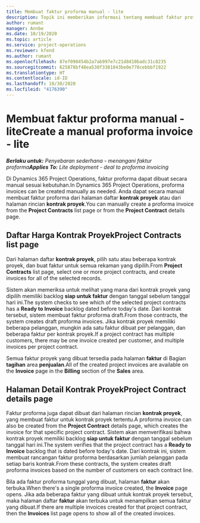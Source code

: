 ```yaml
---
title: Membuat faktur proforma manual - lite
description: Topik ini memberikan informasi tentang membuat faktur proforma manual di Project Operations.
author: rumant
manager: Annbe
ms.date: 10/19/2020
ms.topic: article
ms.service: project-operations
ms.reviewer: kfend
ms.author: rumant
ms.openlocfilehash: 87ef090454b2a7ab997e7c21d8d10badc31c8235
ms.sourcegitcommit: 625878bf48ea530f3381843be0e778cebbbf1922
ms.translationtype: HT
ms.contentlocale: id-ID
ms.lasthandoff: 10/30/2020
ms.locfileid: "4176390"
---
```

# <a name="create-a-manual-proforma-invoice---lite"></a><span data-ttu-id="d3d29-103">Membuat faktur proforma manual - lite</span><span class="sxs-lookup"><span data-stu-id="d3d29-103">Create a manual proforma invoice - lite</span></span>

<span data-ttu-id="d3d29-104">_**Berlaku untuk:** Penyebaran sederhana - menangani faktur proforma_</span><span class="sxs-lookup"><span data-stu-id="d3d29-104">_**Applies To:** Lite deployment - deal to proforma invoicing_</span></span>

<span data-ttu-id="d3d29-105">Di Dynamics 365 Project Operations, faktur proforma dapat dibuat secara manual sesuai kebutuhan.</span><span class="sxs-lookup"><span data-stu-id="d3d29-105">In Dynamics 365 Project Operations, proforma invoices can be created manually as needed.</span></span> <span data-ttu-id="d3d29-106">Anda dapat secara manual membuat faktur proforma dari halaman daftar **kontrak proyek** atau dari halaman rincian **kontrak proyek**.</span><span class="sxs-lookup"><span data-stu-id="d3d29-106">You can manually create a proforma invoice from the **Project Contracts** list page or from the **Project Contract** details page.</span></span>

##  <a name="project-contracts-list-page"></a><span data-ttu-id="d3d29-107">Daftar Harga Kontrak Proyek</span><span class="sxs-lookup"><span data-stu-id="d3d29-107">Project Contracts list page</span></span>

<span data-ttu-id="d3d29-108">Dari halaman daftar **kontrak proyek**, pilih satu atau beberapa kontrak proyek, dan buat faktur untuk semua rekaman yang dipilih.</span><span class="sxs-lookup"><span data-stu-id="d3d29-108">From **Project Contracts** list page, select one or more project contracts, and create invoices for all of the selected records.</span></span>

<span data-ttu-id="d3d29-109">Sistem akan memeriksa untuk melihat yang mana dari kontrak proyek yang dipilih memiliki backlog **siap untuk faktur** dengan tanggal sebelum tanggal hari ini.</span><span class="sxs-lookup"><span data-stu-id="d3d29-109">The system checks to see which of the selected project contracts has a **Ready to Invoice** backlog  dated before today's date.</span></span> <span data-ttu-id="d3d29-110">Dari kontrak tersebut, sistem membuat faktur proforma draft.</span><span class="sxs-lookup"><span data-stu-id="d3d29-110">From those contracts, the system creates draft proforma invoices.</span></span> <span data-ttu-id="d3d29-111">Jika kontrak proyek memiliki beberapa pelanggan, mungkin ada satu faktur dibuat per pelanggan, dan beberapa faktur per kontrak proyek.</span><span class="sxs-lookup"><span data-stu-id="d3d29-111">If a project contract has multiple customers, there may be one invoice created per customer, and multiple invoices per project contract.</span></span>

<span data-ttu-id="d3d29-112">Semua faktur proyek yang dibuat tersedia pada halaman **faktur** di Bagian **tagihan** area **penjualan**.</span><span class="sxs-lookup"><span data-stu-id="d3d29-112">All of the created project invoices are available on the **Invoice** page in the **Billing** section of the **Sales** area.</span></span>

## <a name="project-contract-details-page"></a><span data-ttu-id="d3d29-113">Halaman Detail Kontrak Proyek</span><span class="sxs-lookup"><span data-stu-id="d3d29-113">Project Contract details page</span></span>

<span data-ttu-id="d3d29-114">Faktur proforma juga dapat dibuat dari halaman rincian **kontrak proyek**, yang membuat faktur untuk kontrak proyek tertentu.</span><span class="sxs-lookup"><span data-stu-id="d3d29-114">A proforma invoice can also be created from the **Project Contract** details page, which creates the invoice for that specific project contract.</span></span> <span data-ttu-id="d3d29-115">Sistem akan memverifikasi bahwa kontrak proyek memiliki backlog **siap untuk faktur** dengan tanggal sebelum tanggal hari ini.</span><span class="sxs-lookup"><span data-stu-id="d3d29-115">The system verifies that the project contract has a **Ready to Invoice** backlog that is dated before today's date.</span></span> <span data-ttu-id="d3d29-116">Dari kontrak ini, sistem membuat rancangan faktur proforma berdasarkan jumlah pelanggan pada setiap baris kontrak.</span><span class="sxs-lookup"><span data-stu-id="d3d29-116">From these contracts, the system creates draft proforma invoices based on the number of customers on each contract line.</span></span>

<span data-ttu-id="d3d29-117">Bila ada faktur proforma tunggal yang dibuat, halaman **faktur** akan terbuka.</span><span class="sxs-lookup"><span data-stu-id="d3d29-117">When there's a single proforma invoice created, the **Invoice** page opens.</span></span> <span data-ttu-id="d3d29-118">Jika ada beberapa faktur yang dibuat untuk kontrak proyek tersebut, maka halaman daftar **faktur** akan terbuka untuk menampilkan semua faktur yang dibuat.</span><span class="sxs-lookup"><span data-stu-id="d3d29-118">If there are multiple invoices created for that project contract, then the **Invoices** list page opens to show all of the created invoices.</span></span>
